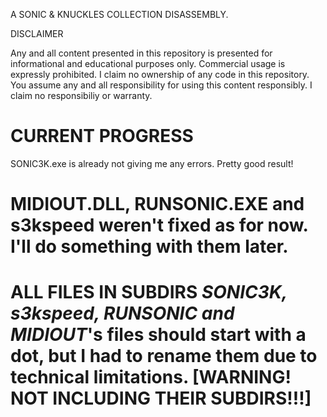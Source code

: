 A SONIC & KNUCKLES COLLECTION DISASSEMBLY.

DISCLAIMER

Any and all content presented in this repository is presented for informational and educational purposes only. Commercial usage is expressly prohibited. I claim no ownership of any code in this repository. You assume any and all responsibility for using this content responsibly. I claim no responsibiliy or warranty.
<h1>CURRENT PROGRESS</h1>
SONIC3K.exe is already not giving me any errors. Pretty good result!
<h1><b>MIDIOUT.DLL, RUNSONIC.EXE and s3kspeed weren't fixed as for now. I'll do something with them later.</b></h1>
<h1>ALL FILES IN SUBDIRS <i>SONIC3K, s3kspeed, RUNSONIC and MIDIOUT</i>'s files should start with a dot, but I had to rename them due to technical limitations. [WARNING! NOT INCLUDING THEIR SUBDIRS!!!]</h1>

